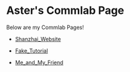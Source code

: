 # Aster's Commlab Page
Below are my Commlab Pages!

* [Shanzhai_Website](ShanzhaiWebsite)

* [Fake_Tutorial](SleepingTutorial)

* [Me_and_My_Friend](MyfirstWebsite)
